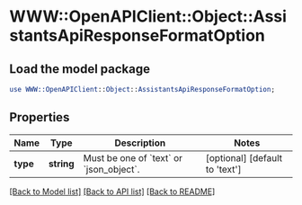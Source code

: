 # WWW::OpenAPIClient::Object::AssistantsApiResponseFormatOption

## Load the model package
```perl
use WWW::OpenAPIClient::Object::AssistantsApiResponseFormatOption;
```

## Properties
Name | Type | Description | Notes
------------ | ------------- | ------------- | -------------
**type** | **string** | Must be one of &#x60;text&#x60; or &#x60;json_object&#x60;. | [optional] [default to &#39;text&#39;]

[[Back to Model list]](../README.md#documentation-for-models) [[Back to API list]](../README.md#documentation-for-api-endpoints) [[Back to README]](../README.md)


